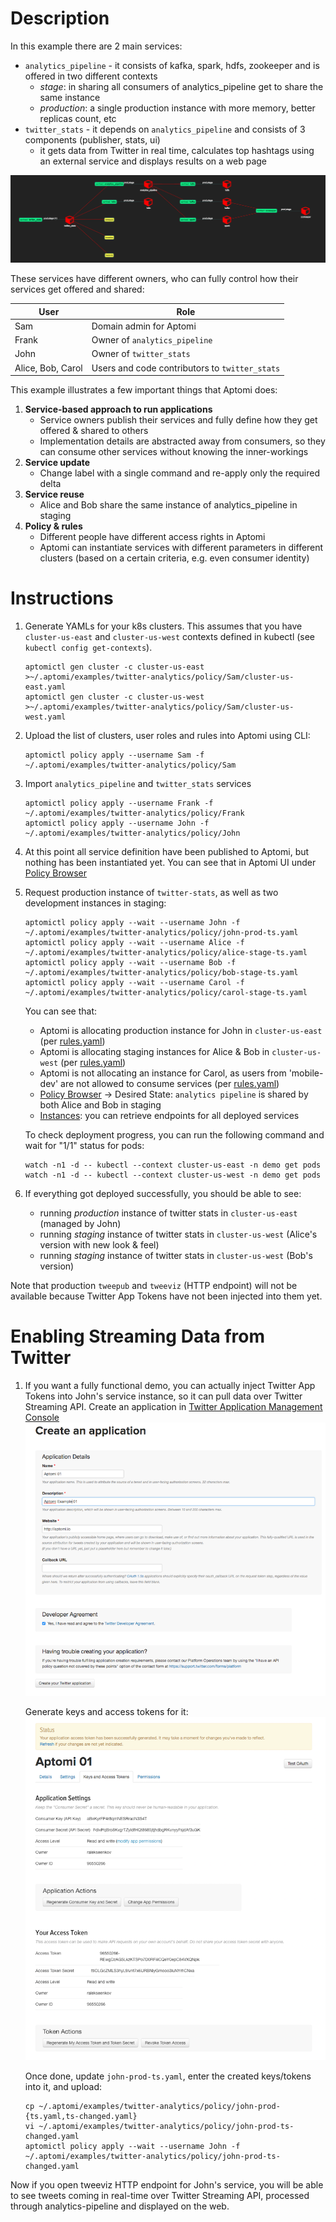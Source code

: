 # Description

In this example there are 2 main services:
- `analytics_pipeline` - it consists of kafka, spark, hdfs, zookeeper and is offered in two different contexts
  - *stage*: in sharing all consumers of analytics_pipeline get to share the same instance
  - *production*: a single production instance with more memory, better replicas count, etc 
- `twitter_stats` - it depends on `analytics_pipeline` and consists of 3 components (publisher, stats, ui)
  - it gets data from Twitter in real time, calculates top hashtags using an external service and displays results on a web page

![Diagram](diagram.png)

These services have different owners, who can fully control how their services get offered and shared:

User  | Role |
------|-------
Sam   | Domain admin for Aptomi
Frank | Owner of `analytics_pipeline`
John  | Owner of `twitter_stats`
Alice, Bob, Carol | Users and code contributors to `twitter_stats`

This example illustrates a few important things that Aptomi does:

1. **Service-based approach to run applications**
    - Service owners publish their services and fully define how they get offered & shared to others
    - Implementation details are abstracted away from consumers, so they can consume other services without knowing the inner-workings
1. **Service update**
    - Change label with a single command and re-apply only the required delta
1. **Service reuse**
    - Alice and Bob share the same instance of analytics_pipeline in staging
1. **Policy & rules**
    - Different people have different access rights in Aptomi
    - Aptomi can instantiate services with different parameters in different clusters (based on a certain criteria, e.g. even consumer identity)

# Instructions

1. Generate YAMLs for your k8s clusters. This assumes that you have `cluster-us-east` and `cluster-us-west` contexts defined in kubectl (see `kubectl config get-contexts`).
    ```
    aptomictl gen cluster -c cluster-us-east >~/.aptomi/examples/twitter-analytics/policy/Sam/cluster-us-east.yaml
    aptomictl gen cluster -c cluster-us-west >~/.aptomi/examples/twitter-analytics/policy/Sam/cluster-us-west.yaml
    ```
 
1. Upload the list of clusters, user roles and rules into Aptomi using CLI:
    ```
    aptomictl policy apply --username Sam -f ~/.aptomi/examples/twitter-analytics/policy/Sam
    ```

1. Import `analytics_pipeline` and `twitter_stats` services  
    ```
    aptomictl policy apply --username Frank -f ~/.aptomi/examples/twitter-analytics/policy/Frank
    aptomictl policy apply --username John -f ~/.aptomi/examples/twitter-analytics/policy/John
    ```
1. At this point all service definition have been published to Aptomi, but nothing has been instantiated yet. You can see
that in Aptomi UI under [Policy Browser](http://localhost:27866/#/policy/browse)

1. Request production instance of `twitter-stats`, as well as two development instances in staging:
    ```
    aptomictl policy apply --wait --username John -f ~/.aptomi/examples/twitter-analytics/policy/john-prod-ts.yaml
    aptomictl policy apply --wait --username Alice -f ~/.aptomi/examples/twitter-analytics/policy/alice-stage-ts.yaml
    aptomictl policy apply --wait --username Bob -f ~/.aptomi/examples/twitter-analytics/policy/bob-stage-ts.yaml
    aptomictl policy apply --wait --username Carol -f ~/.aptomi/examples/twitter-analytics/policy/carol-stage-ts.yaml
    ```
    
    You can see that:
    * Aptomi is allocating production instance for John in `cluster-us-east` (per [rules.yaml](policy/Sam/rules.yaml))
    * Aptomi is allocating staging instances for Alice & Bob in `cluster-us-west` (per [rules.yaml](policy/Sam/rules.yaml))
    * Aptomi is not allocating an instance for Carol, as users from 'mobile-dev' are not allowed to consume services (per [rules.yaml](policy/Sam/rules.yaml))
    * [Policy Browser](http://localhost:27866/#/policy/browse) -> Desired State: `analytics pipeline` is shared by both Alice and Bob in staging
    * [Instances](http://localhost:27866/#/policy/dependencies): you can retrieve endpoints for all deployed services

    To check deployment progress, you can run the following command and wait for "1/1" status for pods:
    ```
    watch -n1 -d -- kubectl --context cluster-us-east -n demo get pods
    watch -n1 -d -- kubectl --context cluster-us-west -n demo get pods
    ```

1. If everything got deployed successfully, you should be able to see:
   - running *production* instance of twitter stats in `cluster-us-east` (managed by John)
   - running *staging* instance of twitter stats in `cluster-us-west` (Alice's version with new look & feel)
   - running *staging* instance of twitter stats in `cluster-us-west` (Bob's version)
   
Note that production `tweepub` and `tweeviz` (HTTP endpoint) will not be available because Twitter App Tokens have not been injected into them yet.

# Enabling Streaming Data from Twitter

1. If you want a fully functional demo, you can actually inject Twitter App Tokens into John's service instance, so it can pull data over Twitter Streaming API. Create an
application in [Twitter Application Management Console](https://apps.twitter.com)
    ![Twitter App Create](twitter-app-create.png)
    
    Generate keys and access tokens for it:
    ![Twitter Create Tokens](twitter-create-tokens.png)
    
    Once done, update `john-prod-ts.yaml`, enter the created keys/tokens into it, and upload:
    ```
    cp ~/.aptomi/examples/twitter-analytics/policy/john-prod-{ts.yaml,ts-changed.yaml}
    vi ~/.aptomi/examples/twitter-analytics/policy/john-prod-ts-changed.yaml
    aptomictl policy apply --wait --username John -f ~/.aptomi/examples/twitter-analytics/policy/john-prod-ts-changed.yaml
    ```
Now if you open tweeviz HTTP endpoint for John's service, you will be able to see tweets coming in real-time over Twitter Streaming API, processed through analytics-pipeline and displayed on the web.

